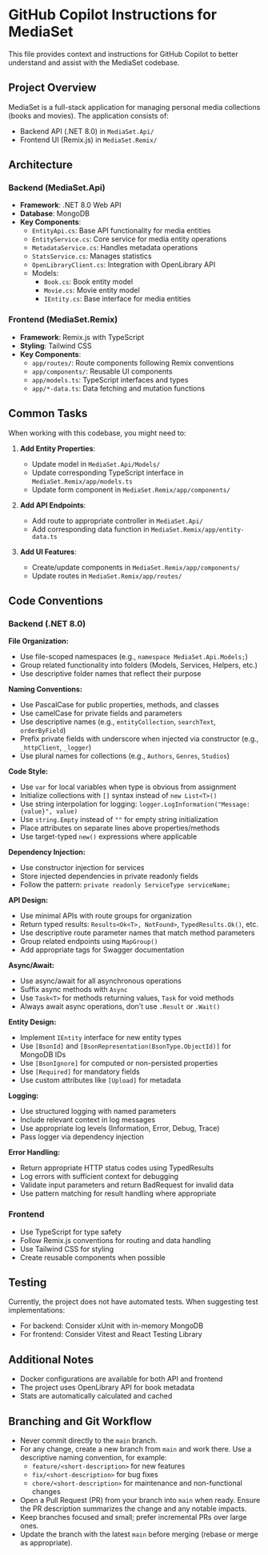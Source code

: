 # GitHub Copilot Instructions for MediaSet

This file provides context and instructions for GitHub Copilot to better understand and assist with the MediaSet codebase.

## Project Overview

MediaSet is a full-stack application for managing personal media collections (books and movies). The application consists of:

- Backend API (.NET 8.0) in `MediaSet.Api/`
- Frontend UI (Remix.js) in `MediaSet.Remix/`

## Architecture

### Backend (MediaSet.Api)

- **Framework**: .NET 8.0 Web API
- **Database**: MongoDB
- **Key Components**:
  - `EntityApi.cs`: Base API functionality for media entities
  - `EntityService.cs`: Core service for media entity operations
  - `MetadataService.cs`: Handles metadata operations
  - `StatsService.cs`: Manages statistics
  - `OpenLibraryClient.cs`: Integration with OpenLibrary API
  - Models:
    - `Book.cs`: Book entity model
    - `Movie.cs`: Movie entity model
    - `IEntity.cs`: Base interface for media entities

### Frontend (MediaSet.Remix)

- **Framework**: Remix.js with TypeScript
- **Styling**: Tailwind CSS
- **Key Components**:
  - `app/routes/`: Route components following Remix conventions
  - `app/components/`: Reusable UI components
  - `app/models.ts`: TypeScript interfaces and types
  - `app/*-data.ts`: Data fetching and mutation functions

## Common Tasks

When working with this codebase, you might need to:

1. **Add Entity Properties**:
   - Update model in `MediaSet.Api/Models/`
   - Update corresponding TypeScript interface in `MediaSet.Remix/app/models.ts`
   - Update form component in `MediaSet.Remix/app/components/`

2. **Add API Endpoints**:
   - Add route to appropriate controller in `MediaSet.Api/`
   - Add corresponding data function in `MediaSet.Remix/app/entity-data.ts`

3. **Add UI Features**:
   - Create/update components in `MediaSet.Remix/app/components/`
   - Update routes in `MediaSet.Remix/app/routes/`

## Code Conventions

### Backend (.NET 8.0)

**File Organization:**
- Use file-scoped namespaces (e.g., `namespace MediaSet.Api.Models;`)
- Group related functionality into folders (Models, Services, Helpers, etc.)
- Use descriptive folder names that reflect their purpose

**Naming Conventions:**
- Use PascalCase for public properties, methods, and classes
- Use camelCase for private fields and parameters
- Use descriptive names (e.g., `entityCollection`, `searchText`, `orderByField`)
- Prefix private fields with underscore when injected via constructor (e.g., `_httpClient`, `_logger`)
- Use plural names for collections (e.g., `Authors`, `Genres`, `Studios`)

**Code Style:**
- Use `var` for local variables when type is obvious from assignment
- Initialize collections with `[]` syntax instead of `new List<T>()`
- Use string interpolation for logging: `logger.LogInformation("Message: {value}", value)`
- Use `string.Empty` instead of `""` for empty string initialization
- Place attributes on separate lines above properties/methods
- Use target-typed `new()` expressions where applicable

**Dependency Injection:**
- Use constructor injection for services
- Store injected dependencies in private readonly fields
- Follow the pattern: `private readonly ServiceType serviceName;`

**API Design:**
- Use minimal APIs with route groups for organization
- Return typed results: `Results<Ok<T>, NotFound>`, `TypedResults.Ok()`, etc.
- Use descriptive route parameter names that match method parameters
- Group related endpoints using `MapGroup()`
- Add appropriate tags for Swagger documentation

**Async/Await:**
- Use async/await for all asynchronous operations
- Suffix async methods with `Async`
- Use `Task<T>` for methods returning values, `Task` for void methods
- Always await async operations, don't use `.Result` or `.Wait()`

**Entity Design:**
- Implement `IEntity` interface for new entity types
- Use `[BsonId]` and `[BsonRepresentation(BsonType.ObjectId)]` for MongoDB IDs
- Use `[BsonIgnore]` for computed or non-persisted properties
- Use `[Required]` for mandatory fields
- Use custom attributes like `[Upload]` for metadata

**Logging:**
- Use structured logging with named parameters
- Include relevant context in log messages
- Use appropriate log levels (Information, Error, Debug, Trace)
- Pass logger via dependency injection

**Error Handling:**
- Return appropriate HTTP status codes using TypedResults
- Log errors with sufficient context for debugging
- Validate input parameters and return BadRequest for invalid data
- Use pattern matching for result handling where appropriate

### Frontend

- Use TypeScript for type safety
- Follow Remix.js conventions for routing and data handling
- Use Tailwind CSS for styling
- Create reusable components when possible

## Testing

Currently, the project does not have automated tests. When suggesting test implementations:

- For backend: Consider xUnit with in-memory MongoDB
- For frontend: Consider Vitest and React Testing Library

## Additional Notes

- Docker configurations are available for both API and frontend
- The project uses OpenLibrary API for book metadata
- Stats are automatically calculated and cached

## Branching and Git Workflow

- Never commit directly to the `main` branch.
- For any change, create a new branch from `main` and work there. Use a descriptive naming convention, for example:
   - `feature/<short-description>` for new features
   - `fix/<short-description>` for bug fixes
   - `chore/<short-description>` for maintenance and non-functional changes
- Open a Pull Request (PR) from your branch into `main` when ready. Ensure the PR description summarizes the change and any notable impacts.
- Keep branches focused and small; prefer incremental PRs over large ones.
- Update the branch with the latest `main` before merging (rebase or merge as appropriate).